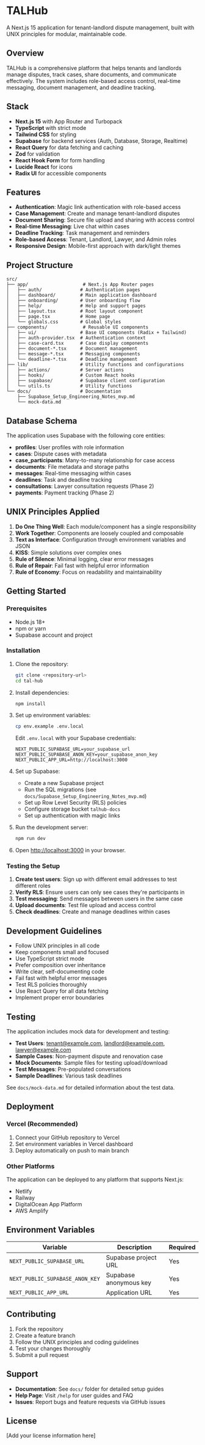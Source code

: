 # TALHub

A Next.js 15 application for tenant-landlord dispute management, built with UNIX principles for modular, maintainable code.

## Overview

TALHub is a comprehensive platform that helps tenants and landlords manage disputes, track cases, share documents, and communicate effectively. The system includes role-based access control, real-time messaging, document management, and deadline tracking.

## Stack

- **Next.js 15** with App Router and Turbopack
- **TypeScript** with strict mode
- **Tailwind CSS** for styling
- **Supabase** for backend services (Auth, Database, Storage, Realtime)
- **React Query** for data fetching and caching
- **Zod** for validation
- **React Hook Form** for form handling
- **Lucide React** for icons
- **Radix UI** for accessible components

## Features

- **Authentication**: Magic link authentication with role-based access
- **Case Management**: Create and manage tenant-landlord disputes
- **Document Sharing**: Secure file upload and sharing with access control
- **Real-time Messaging**: Live chat within cases
- **Deadline Tracking**: Task management and reminders
- **Role-based Access**: Tenant, Landlord, Lawyer, and Admin roles
- **Responsive Design**: Mobile-first approach with dark/light themes

## Project Structure

```
src/
├── app/                    # Next.js App Router pages
│   ├── auth/              # Authentication pages
│   ├── dashboard/         # Main application dashboard
│   ├── onboarding/        # User onboarding flow
│   ├── help/              # Help and support pages
│   ├── layout.tsx         # Root layout component
│   ├── page.tsx           # Home page
│   └── globals.css        # Global styles
├── components/             # Reusable UI components
│   ├── ui/                # Base UI components (Radix + Tailwind)
│   ├── auth-provider.tsx  # Authentication context
│   ├── case-card.tsx      # Case display components
│   ├── document-*.tsx     # Document management
│   ├── message-*.tsx      # Messaging components
│   └── deadline-*.tsx     # Deadline management
├── lib/                   # Utility functions and configurations
│   ├── actions/           # Server actions
│   ├── hooks/             # Custom React hooks
│   ├── supabase/          # Supabase client configuration
│   └── utils.ts           # Utility functions
└── docs/                  # Documentation
    ├── Supabase_Setup_Engineering_Notes_mvp.md
    └── mock-data.md
```

## Database Schema

The application uses Supabase with the following core entities:

- **profiles**: User profiles with role information
- **cases**: Dispute cases with metadata
- **case_participants**: Many-to-many relationship for case access
- **documents**: File metadata and storage paths
- **messages**: Real-time messaging within cases
- **deadlines**: Task and deadline tracking
- **consultations**: Lawyer consultation requests (Phase 2)
- **payments**: Payment tracking (Phase 2)

## UNIX Principles Applied

1. **Do One Thing Well**: Each module/component has a single responsibility
2. **Work Together**: Components are loosely coupled and composable
3. **Text as Interface**: Configuration through environment variables and JSON
4. **KISS**: Simple solutions over complex ones
5. **Rule of Silence**: Minimal logging, clear error messages
6. **Rule of Repair**: Fail fast with helpful error information
7. **Rule of Economy**: Focus on readability and maintainability

## Getting Started

### Prerequisites

- Node.js 18+ 
- npm or yarn
- Supabase account and project

### Installation

1. Clone the repository:
   ```bash
   git clone <repository-url>
   cd tal-hub
   ```

2. Install dependencies:
   ```bash
   npm install
   ```

3. Set up environment variables:
   ```bash
   cp env.example .env.local
   ```
   
   Edit `.env.local` with your Supabase credentials:
   ```env
   NEXT_PUBLIC_SUPABASE_URL=your_supabase_url
   NEXT_PUBLIC_SUPABASE_ANON_KEY=your_supabase_anon_key
   NEXT_PUBLIC_APP_URL=http://localhost:3000
   ```

4. Set up Supabase:
   - Create a new Supabase project
   - Run the SQL migrations (see `docs/Supabase_Setup_Engineering_Notes_mvp.md`)
   - Set up Row Level Security (RLS) policies
   - Configure storage bucket `talhub-docs`
   - Set up authentication with magic links

5. Run the development server:
   ```bash
   npm run dev
   ```

6. Open [http://localhost:3000](http://localhost:3000) in your browser.

### Testing the Setup

1. **Create test users**: Sign up with different email addresses to test different roles
2. **Verify RLS**: Ensure users can only see cases they&apos;re participants in
3. **Test messaging**: Send messages between users in the same case
4. **Upload documents**: Test file upload and access control
5. **Check deadlines**: Create and manage deadlines within cases

## Development Guidelines

- Follow UNIX principles in all code
- Keep components small and focused
- Use TypeScript strict mode
- Prefer composition over inheritance
- Write clear, self-documenting code
- Fail fast with helpful error messages
- Test RLS policies thoroughly
- Use React Query for all data fetching
- Implement proper error boundaries

## Testing

The application includes mock data for development and testing:

- **Test Users**: tenant@example.com, landlord@example.com, lawyer@example.com
- **Sample Cases**: Non-payment dispute and renovation case
- **Mock Documents**: Sample files for testing upload/download
- **Test Messages**: Pre-populated conversations
- **Sample Deadlines**: Various task deadlines

See `docs/mock-data.md` for detailed information about the test data.

## Deployment

### Vercel (Recommended)

1. Connect your GitHub repository to Vercel
2. Set environment variables in Vercel dashboard
3. Deploy automatically on push to main branch

### Other Platforms

The application can be deployed to any platform that supports Next.js:
- Netlify
- Railway
- DigitalOcean App Platform
- AWS Amplify

## Environment Variables

| Variable | Description | Required |
|----------|-------------|----------|
| `NEXT_PUBLIC_SUPABASE_URL` | Supabase project URL | Yes |
| `NEXT_PUBLIC_SUPABASE_ANON_KEY` | Supabase anonymous key | Yes |
| `NEXT_PUBLIC_APP_URL` | Application URL | Yes |

## Contributing

1. Fork the repository
2. Create a feature branch
3. Follow the UNIX principles and coding guidelines
4. Test your changes thoroughly
5. Submit a pull request

## Support

- **Documentation**: See `docs/` folder for detailed setup guides
- **Help Page**: Visit `/help` for user guides and FAQ
- **Issues**: Report bugs and feature requests via GitHub issues

## License

[Add your license information here]